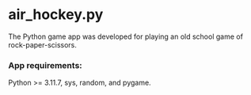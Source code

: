 # air_hockey.py

The Python game app was developed for playing an old school game of rock-paper-scissors.

### App requirements:
Python >= 3.11.7, sys, random, and pygame.
